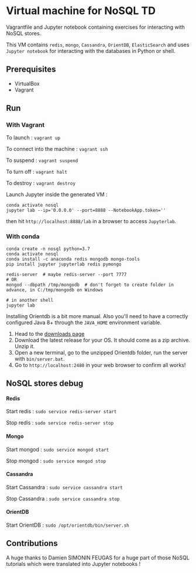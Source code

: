 # Virtual machine for NoSQL TD

Vagrantfile and Jupyter notebook containing exercises for interacting with NoSQL stores.

This VM contains `redis`, `mongo`, `Cassandra`, `OrientDB`, `ElasticSearch` and uses `Jupyter notebook` for interacting with the databases in Python or shell.

## Prerequisites

- VirtualBox
- Vagrant

## Run

### With Vagrant

To launch : `vagrant up`

To connect into the machine : `vagrant ssh`

To suspend : `vagrant suspend`

To turn off : `vagrant halt`

To destroy : `vagrant destroy`

Launch Jupyter inside the generated VM :

```
conda activate nosql
jupyter lab --ip='0.0.0.0' --port=8888 --NotebookApp.token=''
```

then hit `http://localhost:8888/lab` in a browser to access `Jupyterlab`.

### With conda

```
conda create -n nosql python=3.7
conda activate nosql
conda install -c anaconda redis mongodb mongo-tools
pip install jupyter jupyterlab redis pymongo 

redis-server  # maybe redis-server --port 7777
# OR
mongod --dbpath /tmp/mongodb  # don't forget to create folder in advance, in C:/tmp/mongodb on Windows

# in another shell
jupyter lab
```

Installing Orientdb is a bit more manual. Also you'll need to have a correctly configured Java 8+ through the `JAVA_HOME` environment variable.

1. Head to the [downloads page](https://orientdb.org/download)
2. Download the latest release for your OS. It should come as a zip archive. Unzip it.
3. Open a new terminal, go to the unzipped Orientdb folder, run the server with `bin/server.bat`.
4. Go to `http://localhost:2480` in your web browser to confirm all works!

## NoSQL stores debug

#### Redis

Start redis : `sudo service redis-server start`

Stop redis : `sudo service redis-server stop`

#### Mongo

Start mongod : `sudo service mongod start`

Stop mongod : `sudo service mongod stop`

#### Cassandra

Start Cassandra : `sudo service cassandra start`

Stop Cassandra : `sudo service cassandra stop`

#### OrientDB

Start OrientDB : `sudo /opt/orientdb/bin/server.sh`

## Contributions

A huge thanks to Damien SIMONIN FEUGAS for a huge part of those NoSQL tutorials which were translated into Jupyter notebooks !
